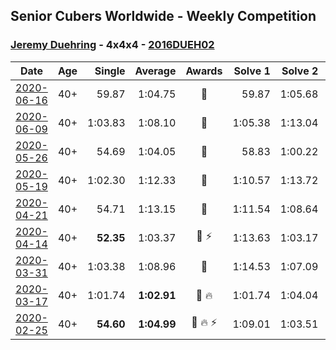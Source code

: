 ## Senior Cubers Worldwide - Weekly Competition
### [Jeremy Duehring](../jeremy_duehring.md) - 4x4x4 - [2016DUEH02](https://www.worldcubeassociation.org/persons/2016DUEH02?event=444)

| Date | Age | Single | Average | Awards | Solve 1 | Solve 2 | Solve 3 | Solve 4 | Solve 5 | Video |
| :--: | :--: | --: | --: | :--: | --: | --: | --: | --: | --: | :-- |
| [2020-06-16](../../results/444/2020-06-16.md) | 40+ | 59.87 | 1:04.75 | 🥉 | 59.87 | 1:05.68 | 1:16.10 | 1:05.52 | 1:03.03 | [Link](https://www.facebook.com/jeremy.duehring/videos/10160146958702846/) |
| [2020-06-09](../../results/444/2020-06-09.md) | 40+ | 1:03.83 | 1:08.10 | 🥉 | 1:05.38 | 1:13.04 | 1:03.83 | 1:29.03 | 1:05.89 | [Link](https://www.facebook.com/jeremy.duehring/videos/10160093079532846/) |
| [2020-05-26](../../results/444/2020-05-26.md) | 40+ | 54.69 | 1:04.05 | 🥉 | 58.83 | 1:00.22 | 1:15.39 | 1:13.11 | 54.69 | [Link](https://www.facebook.com/events/637852836799991/permalink/640943019824306/) |
| [2020-05-19](../../results/444/2020-05-19.md) | 40+ | 1:02.30 | 1:12.33 | 🥉 | 1:10.57 | 1:13.72 | DNF | 1:02.30 | 1:12.70 | [Link](https://www.facebook.com/events/201300894172579/permalink/203067770662558/) |
| [2020-04-21](../../results/444/2020-04-21.md) | 40+ | 54.71 | 1:13.15 | 🥉 | 1:11.54 | 1:08.64 | 54.71 | 1:19.87 | 1:19.27 | [Link](https://www.facebook.com/events/538096063773916/permalink/540343283549194/) |
| [2020-04-14](../../results/444/2020-04-14.md) | 40+ | **52.35** | 1:03.37 | 🥈 ⚡ | 1:13.63 | 1:03.17 | 57.37 | 1:09.56 | **52.35** | [Link](https://www.facebook.com/events/1400953806773430/permalink/1406261962909281/) |
| [2020-03-31](../../results/444/2020-03-31.md) | 40+ | 1:03.38 | 1:08.96 | 🥈 | 1:14.53 | 1:07.09 | 1:06.57 | 1:03.38 | 1:13.21 | [Link](https://www.facebook.com/events/269276700734640/permalink/273187487010228/) |
| [2020-03-17](../../results/444/2020-03-17.md) | 40+ | 1:01.74 | **1:02.91** | 🥉 🔥 | 1:01.74 | 1:04.04 | 1:05.86 | 1:02.42 | 1:02.27 | [Link](https://www.facebook.com/events/211732526904866/permalink/214826349928817/) |
| [2020-02-25](../../results/444/2020-02-25.md) | 40+ | **54.60** | **1:04.99** | 🥉 🔥 ⚡ | 1:09.01 | 1:03.51 | 1:04.07 | 1:07.39 | **54.60** | [Link](https://www.facebook.com/events/805797596592397/permalink/809541269551363/) |


<!-- Global site tag (gtag.js) - Google Analytics -->
<script async src="https://www.googletagmanager.com/gtag/js?id=UA-86348435-3"></script>
<script>window.dataLayer = window.dataLayer || []; function gtag() {dataLayer.push(arguments);} gtag('js', new Date()); gtag('config', 'UA-86348435-3');</script>

